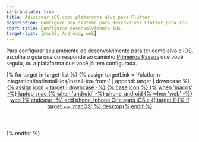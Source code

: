 ```yaml
---
ia-translate: true
title: Adicionar iOS como plataforma alvo para Flutter
description: Configure seu sistema para desenvolver Flutter para iOS.
short-title: Configurar desenvolvimento iOS
target-list: [macOS, Android, web]
---
```


Para configurar seu ambiente de desenvolvimento para ter como alvo o iOS,
escolha o guia que corresponde ao caminho [Primeiros Passos][] que você seguiu,
ou a plataforma que você já tem configurada.

<div class="card-grid">
{% for target in target-list %}
{% assign targetLink = '/platform-integration/ios/install-ios/install-ios-from-' | append: target | downcase %}
  <a class="card card-app-type card-macos" id="install-{{target | downcase}}" href="{{targetLink}}">
    <div class="card-body">
      <header class="card-title text-center">
        <span class="d-block h1">
          {% assign icon = target | downcase -%}
          {% case icon %}
          {% when 'macos' -%}
            <span class="material-symbols">laptop_mac</span>
          {% when 'android' -%}
            <span class="material-symbols">phone_android</span>
          {% when 'web' -%}
            <span class="material-symbols">web</span>
          {% endcase -%}
          <span class="material-symbols">add</span>
          <span class="material-symbols">phone_iphone</span>
        </span>
        <span class="text-muted d-block">
        Crie apps iOS e {{ target }}{% if target == 'macOS' %} desktop{% endif %}
        </span>
      </header>
    </div>
  </a>
{% endfor %}
</div>

[Primeiros Passos]: /get-started/install

